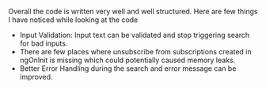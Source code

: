 Overall the code is written very well and well structured. Here are few things I have noticed while looking at the code
   - Input Validation: Input text can be validated and stop triggering search for bad inputs.
   - There are few places where unsubscribe from subscriptions created in ngOnInit is missing which could potentially caused memory leaks.
   - Better Error Handling during the search and error message can be improved.